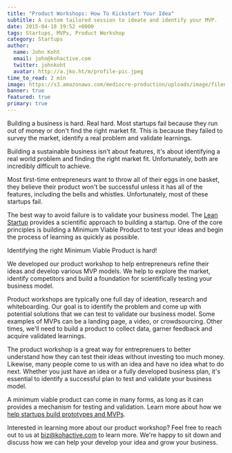```yaml
---
title: "Product Workshops: How To Kickstart Your Idea"
subtitle: A custom tailored session to ideate and identify your MVP.
date: 2015-04-18 19:52 +0000
tags: Startups, MVPs, Product Workshop
category: Startups
author:
  name: John Koht
  email: john@kohactive.com
  twitter: johnkoht
  avatar: http://a.jko.ht/m/profile-pic.jpeg
time_to_read: 2 min
image: https://s3.amazonaws.com/mediocre-production/uploads/image/filename/13/startup-59.jpg
banner: true
featured: true
primary: true
---
```


Building a business is hard. Real hard. Most startups fail because they run out of money or don't find the right market fit. This is because they failed to survey the market, identify a real problem and validate learnings.  

Building a sustainable business isn't about features, it's about identifying a real world problem and finding the right market fit. Unfortunately, both are incredibly difficult to achieve. 

Most first-time entrepreneurs want to throw all of their eggs in one basket, they believe their product won't be successful unless it has all of the features, including the bells and whistles. Unfortunately, most of these startups fail.

The best way to avoid failure is to validate your business model. The [Lean Startup](http://theleanstartup.com/principles) provides a scientific approach to building a startup. One of the core principles is building a Minimum Viable Product to test your ideas and begin the process of learning as quickly as possible. 

Identifying the right Minimum Viable Product is hard!

We developed our product workshop to help entrepreneurs refine their ideas and develop various MVP models. We help to explore the market, identify competitors and build a foundation for scientifically testing your business model.

Product workshops are typically one full day of ideation, research and whiteboarding. Our goal is to identify the problem and come up with potential solutions that we can test to validate our business model. Some examples of MVPs can be a landing page, a video, or crowdsourcing. Other times, we'll need to build a product to collect data, garner feedback and acquire validated learnings. 

The product workshop is a great way for entreprenuers to better understand how they can test their ideas without investing too much money. Likewise, many people come to us with an idea and have no idea what to do next. Whether you just have an idea or a fully developed business plan, it's essential to identify a successful plan to test and validate your business model.

A minimum viable product can come in many forms, as long as it can provides a mechanism for testing and validation. Learn more about how we [help startups build prototypes and MVPs](http://www.kohactive.com/services/prototypes-and-mvps).

Interested in learning more about our product workshop? Feel free to reach out to us at [biz@kohactive.com](mailto:biz@kohactive.com) to learn more. We're happy to sit down and discuss how we can help your develop your idea and grow your business.

